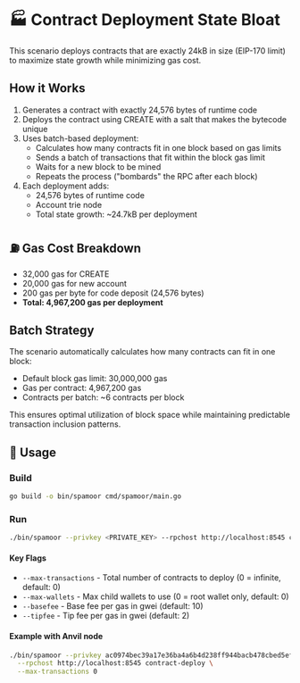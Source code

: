 # 🏭 Contract Deployment State Bloat

This scenario deploys contracts that are exactly 24kB in size (EIP-170 limit) to maximize state growth while minimizing gas cost.

## How it Works

1. Generates a contract with exactly 24,576 bytes of runtime code
2. Deploys the contract using CREATE with a salt that makes the bytecode unique
3. Uses batch-based deployment:
   - Calculates how many contracts fit in one block based on gas limits
   - Sends a batch of transactions that fit within the block gas limit
   - Waits for a new block to be mined
   - Repeats the process ("bombards" the RPC after each block)
4. Each deployment adds:
   - 24,576 bytes of runtime code
   - Account trie node
   - Total state growth: ~24.7kB per deployment

## ⛽ Gas Cost Breakdown

- 32,000 gas for CREATE
- 20,000 gas for new account
- 200 gas per byte for code deposit (24,576 bytes)
- **Total: 4,967,200 gas per deployment**

## Batch Strategy

The scenario automatically calculates how many contracts can fit in one block:
- Default block gas limit: 30,000,000 gas
- Gas per contract: 4,967,200 gas
- Contracts per batch: ~6 contracts per block

This ensures optimal utilization of block space while maintaining predictable transaction inclusion patterns.

## 🚀 Usage

### Build
```bash
go build -o bin/spamoor cmd/spamoor/main.go
```

### Run
```bash
./bin/spamoor --privkey <PRIVATE_KEY> --rpchost http://localhost:8545 contract-deploy [flags]
```

#### Key Flags
- `--max-transactions` - Total number of contracts to deploy (0 = infinite, default: 0)
- `--max-wallets` - Max child wallets to use (0 = root wallet only, default: 0)
- `--basefee` - Base fee per gas in gwei (default: 10)
- `--tipfee` - Tip fee per gas in gwei (default: 2)

#### Example with Anvil node
```bash
./bin/spamoor --privkey ac0974bec39a17e36ba4a6b4d238ff944bacb478cbed5efcae784d7bf4f2ff80 \
  --rpchost http://localhost:8545 contract-deploy \
  --max-transactions 0
``` 